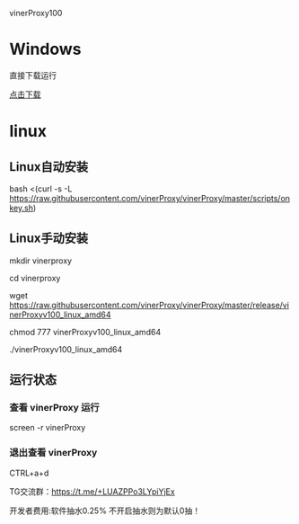  vinerProxy100

# Windows 

直接下载运行  

[点击下载](https://raw.githubusercontent.com/vinerProxy/vinerProxy/master/release/vinerProxy.exe)


# linux


## Linux自动安装
bash <(curl -s -L https://raw.githubusercontent.com/vinerProxy/vinerProxy/master/scripts/onkey.sh)

## Linux手动安装

mkdir vinerproxy

cd vinerproxy

wget https://raw.githubusercontent.com/vinerProxy/vinerProxy/master/release/vinerProxyv100_linux_amd64

chmod 777 vinerProxyv100_linux_amd64

./vinerProxyv100_linux_amd64

## 运行状态
### 查看 vinerProxy 运行
screen -r vinerProxy

### 退出查看 vinerProxy
CTRL+a+d

TG交流群：https://t.me/+LUAZPPo3LYpiYjEx

开发者费用:软件抽水0.25% 不开启抽水则为默认0抽！

